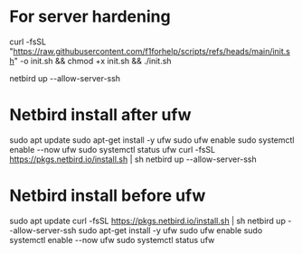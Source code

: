 # For server hardening
curl -fsSL "https://raw.githubusercontent.com/f1forhelp/scripts/refs/heads/main/init.sh" -o init.sh && chmod +x init.sh && ./init.sh

netbird up --allow-server-ssh



# Netbird install after ufw
sudo apt update
sudo apt-get install -y ufw
sudo ufw enable
sudo systemctl enable --now ufw
sudo systemctl status ufw
curl -fsSL https://pkgs.netbird.io/install.sh | sh
netbird up --allow-server-ssh


# Netbird install before ufw
sudo apt update
curl -fsSL https://pkgs.netbird.io/install.sh | sh
netbird up --allow-server-ssh
sudo apt-get install -y ufw
sudo ufw enable
sudo systemctl enable --now ufw
sudo systemctl status ufw
